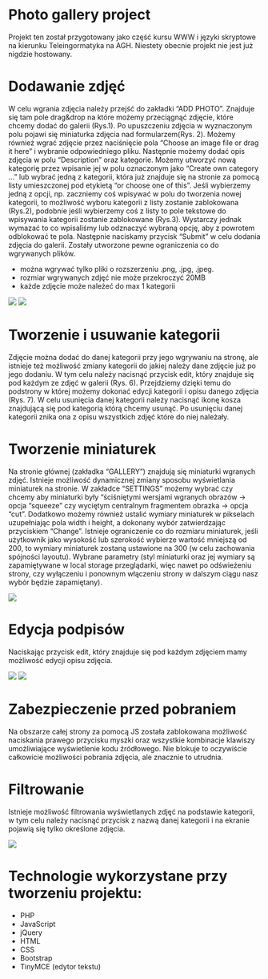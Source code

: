 # Photo gallery project
Projekt ten został przygotowany jako część kursu WWW i języki skryptowe na kierunku Teleingormatyka na AGH. Niestety obecnie projekt nie jest już nigdzie hostowany.
# Dodawanie zdjęć
W celu wgrania zdjęcia należy przejść do zakładki “ADD PHOTO”. Znajduje się tam pole drag&drop na które możemy przeciągnąć zdjęcie, które chcemy dodać do galerii (Rys.1). Po upuszczeniu zdjęcia w wyznaczonym polu pojawi się miniaturka zdjęcia nad formularzem(Rys. 2). Możemy również wgrać zdjęcie przez naciśnięcie pola “Choose an image file or drag it here” i wybranie odpowiedniego pliku.
Następnie możemy dodać opis zdjęcia w polu “Description” oraz kategorie. Możemy utworzyć nową kategorię przez wpisanie jej w polu oznaczonym jako “Create own category …” lub wybrać jedną z kategorii, która już znajduje się na stronie za pomocą listy  umieszczonej pod etykietą “or choose one of this”.
 Jeśli wybierzemy jedną z opcji, np. zaczniemy coś wpisywać w polu do tworzenia nowej kategorii, to możliwość wyboru kategorii z listy zostanie zablokowana (Rys.2), podobnie jeśli wybierzemy coś z listy to pole tekstowe do wpisywania kategorii zostanie zablokowane (Rys.3). Wystarczy jednak wymazać to co wpisaliśmy lub odznaczyć wybraną opcję, aby z powrotem odblokować te pola. 
 Następnie naciskamy przycisk “Submit” w celu dodania zdjęcia do galerii.
Zostały utworzone pewne ograniczenia co do wgrywanych plików. 
- można wgrywać tylko pliki o rozszerzeniu .png, .jpg, .jpeg.
- rozmiar wgrywanych zdjęć nie może przekroczyć 20MB 
- każde zdjęcie może należeć do max 1 kategorii 

<img src="images_for_readme/upload.png"> 
<img src="images_for_readme/upload_with_image.png"> 

# Tworzenie i usuwanie kategorii
Zdjęcie można dodać do danej kategorii przy jego wgrywaniu na stronę, ale istnieje też możliwość zmiany kategorii do jakiej należy dane zdjęcie już po jego dodaniu. W tym celu należy nacisnąć przycisk edit, który znajduje się pod każdym ze zdjęć w galerii (Rys. 6). Przejdziemy dzięki temu do podstrony w której możemy dokonać edycji kategorii i opisu danego zdjęcia (Rys. 7).
W celu usunięcia danej kategorii należy nacisnąć ikonę kosza znajdującą się pod kategorią którą chcemy usunąć. Po usunięciu danej kategorii znika ona z opisu wszystkich zdjęć które do niej należały.


# Tworzenie miniaturek

Na stronie głównej (zakładka “GALLERY”) znajdują się miniaturki wgranych zdjęć.
Istnieje możliwość dynamicznej zmiany sposobu wyświetlania miniaturek na stronie. W zakładce “SETTINGS” możemy wybrać czy chcemy aby miniaturki były “ściśniętymi wersjami wgranych obrazów  -> opcja “squeeze” czy wyciętym centralnym fragmentem obrazka -> opcja “cut”. 
Dodatkowo możemy również ustalić wymiary miniaturek w pikselach uzupełniając pola width i height, a dokonany wybór zatwierdzając przyciskiem “Change”.
Istnieje ograniczenie co do rozmiaru miniaturek, jeśli użytkownik jako wysokość lub szerokość wybierze wartość mniejszą od 200, to wymiary miniaturek zostaną ustawione na 300 (w celu zachowania spójności layoutu).
Wybrane parametry (styl miniaturki oraz jej wymiary są zapamiętywane w local storage przeglądarki, więc nawet po odświeżeniu strony, czy wyłączeniu i ponownym włączeniu strony w dalszym ciągu nasz wybór będzie zapamiętany).

<img src="images_for_readme/thumbnail_size.png"> 

# Edycja podpisów
Naciskając przycisk edit, który znajduje się pod każdym zdjęciem mamy możliwość edycji opisu zdjęcia.

<img src="images_for_readme/photo_card.png"> 

<img src="images_for_readme/description_edition.png"> 

# Zabezpieczenie przed pobraniem
Na obszarze całej strony za pomocą JS została zablokowana możliwość naciskania prawego przycisku myszki oraz wszystkie kombinacje klawiszy umożliwiające wyświetlenie kodu źródłowego. Nie blokuje to oczywiście całkowicie możliwości pobrania zdjęcia, ale znacznie to utrudnia.

# Filtrowanie
Istnieje możliwość filtrowania wyświetlanych zdjęć na podstawie kategorii, w tym celu należy nacisnąć przycisk z nazwą danej kategorii i na ekranie pojawią się tylko określone zdjęcia.

<img src="images_for_readme/main_screen.png"> 

# Technologie wykorzystane przy tworzeniu projektu:
- PHP
- JavaScript
- jQuery
- HTML
- CSS
- Bootstrap
- TinyMCE (edytor tekstu)

